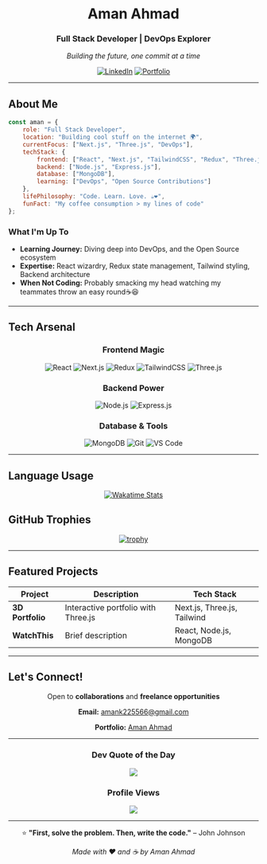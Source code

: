 <div align="center">

# Aman Ahmad

### Full Stack Developer | DevOps Explorer

*Building the future, one commit at a time*

[![LinkedIn](https://img.shields.io/badge/LinkedIn-Connect-0A66C2?style=for-the-badge&logo=linkedin&logoColor=white)](https://linkedin.com/in/amanahmad1)
[![Portfolio](https://img.shields.io/badge/Portfolio-Visit-FF6B6B?style=for-the-badge&logo=vercel&logoColor=white)](https://amanahmad.vercel.app)
</div>

---

## About Me

```javascript
const aman = {
    role: "Full Stack Developer",
    location: "Building cool stuff on the internet 🌍",
    currentFocus: ["Next.js", "Three.js", "DevOps"],
    techStack: {
        frontend: ["React", "Next.js", "TailwindCSS", "Redux", "Three.js"],
        backend: ["Node.js", "Express.js"],
        database: ["MongoDB"],
        learning: ["DevOps", "Open Source Contributions"]
    },
    lifePhilosophy: "Code. Learn. Love. ☕❤️",
    funFact: "My coffee consumption > my lines of code"
};
```

### What I'm Up To

- **Learning Journey:** Diving deep into DevOps, and the Open Source ecosystem
- **Expertise:** React wizardry, Redux state management, Tailwind styling, Backend architecture
- **When Not Coding:** Probably smacking my head watching my teammates throw an easy round☕😆

---

## Tech Arsenal

<div align="center">

### Frontend Magic
![React](https://img.shields.io/badge/React-20232A?style=for-the-badge&logo=react&logoColor=61DAFB)
![Next.js](https://img.shields.io/badge/Next.js-000000?style=for-the-badge&logo=nextdotjs&logoColor=white)
![Redux](https://img.shields.io/badge/Redux-764ABC?style=for-the-badge&logo=redux&logoColor=white)
![TailwindCSS](https://img.shields.io/badge/Tailwind_CSS-38B2AC?style=for-the-badge&logo=tailwind-css&logoColor=white)
![Three.js](https://img.shields.io/badge/Three.js-000000?style=for-the-badge&logo=three.js&logoColor=white)

### Backend Power
![Node.js](https://img.shields.io/badge/Node.js-339933?style=for-the-badge&logo=nodedotjs&logoColor=white)
![Express.js](https://img.shields.io/badge/Express.js-000000?style=for-the-badge&logo=express&logoColor=white)

### Database & Tools
![MongoDB](https://img.shields.io/badge/MongoDB-47A248?style=for-the-badge&logo=mongodb&logoColor=white)
![Git](https://img.shields.io/badge/Git-F05032?style=for-the-badge&logo=git&logoColor=white)
![VS Code](https://img.shields.io/badge/VS_Code-007ACC?style=for-the-badge&logo=visual-studio-code&logoColor=white)

</div>

---

## Language Usage

<div align="center">

[![Wakatime Stats](https://github-readme-stats.vercel.app/api/wakatime?username=wizardamxn&theme=tokyonight&hide_border=true&bg_color=0D1117&title_color=58A6FF&text_color=C9D1D9&layout=compact)](https://wakatime.com/@wizardamxn)

</div>

## GitHub Trophies

<div align="center">

[![trophy](https://github-profile-trophy.vercel.app/?username=amanahmad&theme=tokyonight&no-frame=true&row=1&column=7)](https://github.com/ryo-ma/github-profile-trophy)

</div>

---

## Featured Projects

<div align="center">

| Project | Description | Tech Stack |
|---------|-------------|------------|
| **3D Portfolio** | Interactive portfolio with Three.js | Next.js, Three.js, Tailwind |
| **WatchThis** | Brief description | React, Node.js, MongoDB |

</div>

---

## Let's Connect!

<div align="center">

Open to **collaborations** and **freelance opportunities**

**Email:** amank225566@gmail.com

**Portfolio:** [Aman Ahmad](https://amanahmad.vercel.app)

</div>

---

<div align="center">

### Dev Quote of the Day

![](https://quotes-github-readme.vercel.app/api?type=horizontal&theme=tokyonight)

### Profile Views

![](https://komarev.com/ghpvc/?username=amanahmad&color=58A6FF&style=for-the-badge&label=PROFILE+VIEWS)

---

⭐️ **"First, solve the problem. Then, write the code."** – John Johnson

*Made with ❤️ and ☕ by Aman Ahmad*

</div>
